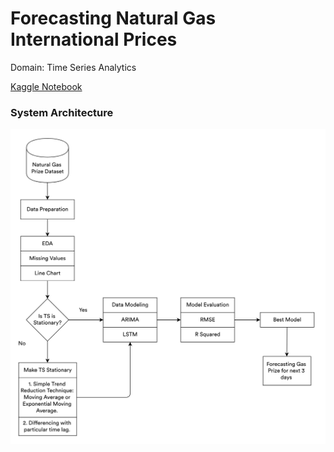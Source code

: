 # Forecasting Natural Gas International Prices

Domain: Time Series Analytics 

<div align = "left">
      <a href="https://www.kaggle.com/code/mykeysid10/natural-gas-price-prediction-using-time-series">Kaggle Notebook</a>
</div>

<h3 align = "left">System Architecture</h3>

![System Architecture](https://raw.githubusercontent.com/mykeysid10/Forecasting-Natural-Gas-International-Prices/main/System%20Architecture.png)
